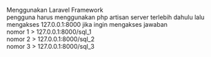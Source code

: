 Menggunakan Laravel Framework
</br>
pengguna harus menggunakan php artisan server terlebih dahulu lalu mengakses 127.0.0.1:8000 jika ingin mengakses jawaban 
</br>
nomor 1 > 127.0.0.1:8000/sql_1
</br>
nomor 2 > 127.0.0.1:8000/sql_2
</br>
nomor 3 > 127.0.0.1:8000/sql_3
